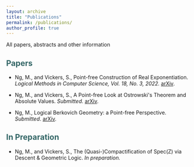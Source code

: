 ```yaml
---
layout: archive
title: "Publications"
permalink: /publications/
author_profile: true
---
```


All papers, abstracts and other information
<section>
<h2 id="htt"><font color="#336666"> Papers </font></h2> 
<ul>
  <li> Ng, M., and Vickers, S., Point-free Construction of Real Exponentiation. <i>Logical Methods in Computer Science, Vol. 18, No. 3, 2022.</i> 
    <a href="https://arxiv.org/abs/2104.00162">arXiv</a>. </li></ul>
      <ul><li> Ng, M., and Vickers, S., A Point-free Look at Ostrowski's Theorem and Absolute Values.<i> Submitted.</i> <a href="https://arxiv.org/abs/2308.14758">arXiv</a>. </li></ul>
  <ul><li> Ng, M., Logical Berkovich Geometry: a Point-free Perspective. <i> Submitted</i>. <a href="https://arxiv.org/abs/2308.16472">arXiv</a>. </li></ul>
</section>

<section>
<h2 id="htt"><font color="#336666"> In Preparation </font></h2> 
    <ul><li> Ng, M., and Vickers, S., The (Quasi-)Compactification of Spec(Z) via Descent & Geometric Logic. <i>In preparation.</i> </li></ul>
</section>
